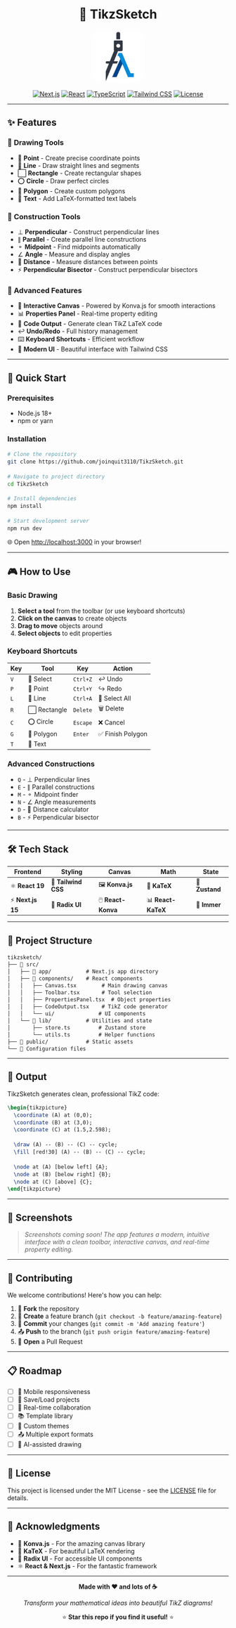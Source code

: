 <div align="center">

# 🎨 TikzSketch

<img src="./public/logo.png" alt="" width="120" height="120" style="border-radius: 20px;">

[![Next.js](https://img.shields.io/badge/Next.js-15.3.5-black?style=for-the-badge&logo=next.js)](https://nextjs.org/)
[![React](https://img.shields.io/badge/React-19.0-61DAFB?style=for-the-badge&logo=react)](https://reactjs.org/)
[![TypeScript](https://img.shields.io/badge/TypeScript-5.0-3178C6?style=for-the-badge&logo=typescript)](https://www.typescriptlang.org/)
[![Tailwind CSS](https://img.shields.io/badge/Tailwind_CSS-4.0-38B2AC?style=for-the-badge&logo=tailwind-css)](https://tailwindcss.com/)
[![License](https://img.shields.io/badge/License-MIT-green?style=for-the-badge)](LICENSE)

</div>

---

## ✨ Features

### 🎯 **Drawing Tools**
- 📍 **Point** - Create precise coordinate points
- 📏 **Line** - Draw straight lines and segments  
- ⬜ **Rectangle** - Create rectangular shapes
- ⭕ **Circle** - Draw perfect circles
- 🔺 **Polygon** - Create custom polygons
- 📝 **Text** - Add LaTeX-formatted text labels

### 🔧 **Construction Tools**
- ⊥ **Perpendicular** - Construct perpendicular lines
- ∥ **Parallel** - Create parallel line constructions
- ⚬ **Midpoint** - Find midpoints automatically
- ∠ **Angle** - Measure and display angles
- 📐 **Distance** - Measure distances between points
- ⚡ **Perpendicular Bisector** - Construct perpendicular bisectors

### 🎨 **Advanced Features**
- 🎯 **Interactive Canvas** - Powered by Konva.js for smooth interactions
- 📊 **Properties Panel** - Real-time property editing
- 🔧 **Code Output** - Generate clean TikZ LaTeX code
- ↩️ **Undo/Redo** - Full history management
- ⌨️ **Keyboard Shortcuts** - Efficient workflow
- 🎨 **Modern UI** - Beautiful interface with Tailwind CSS

---

## 🚀 Quick Start

### Prerequisites
- Node.js 18+ 
- npm or yarn

### Installation

```bash
# Clone the repository
git clone https://github.com/joinquit3110/TikzSketch.git

# Navigate to project directory
cd TikzSketch

# Install dependencies
npm install

# Start development server
npm run dev
```

🌐 Open [http://localhost:3000](http://localhost:3000) in your browser!

---

## 🎮 How to Use

### Basic Drawing
1. **Select a tool** from the toolbar (or use keyboard shortcuts)
2. **Click on the canvas** to create objects
3. **Drag to move** objects around
4. **Select objects** to edit properties

### Keyboard Shortcuts

| Key | Tool       | Key | Action |
|-----|------|-----|--------|
| `V` | 🎯 Select    | `Ctrl+Z` | ↩️ Undo |
| `P` | 📍 Point     | `Ctrl+Y` | ↪️ Redo |
| `L` | 📏 Line      | `Ctrl+A` | 🎯 Select All |
| `R` | ⬜ Rectangle | `Delete` | 🗑️ Delete |
| `C` | ⭕ Circle    | `Escape` | ❌ Cancel         |
| `G` | 🔺 Polygon   | `Enter`  | ✅ Finish Polygon |
| `T` | 📝 Text      |          |                   |

### Advanced Constructions
- `Q` - ⊥ Perpendicular lines
- `E` - ∥ Parallel constructions  
- `M` - ⚬ Midpoint finder
- `N` - ∠ Angle measurements
- `D` - 📐 Distance calculator
- `B` - ⚡ Perpendicular bisector

---

## 🛠️ Tech Stack

<div align="center">

| Frontend | Styling | Canvas | Math | State |
|----------|---------|---------|------|--------|
| ⚛️ **React 19** | 🎨 **Tailwind CSS** | 🖼️ **Konva.js** | 📐 **KaTeX** | 🏪 **Zustand** |
| ⚡ **Next.js 15** | 🎯 **Radix UI** | 🖱️ **React-Konva** | 📊 **React-KaTeX** | 📝 **Immer** |

</div>

---

## 📁 Project Structure

```
tikzsketch/
├── 📁 src/
│   ├── 📁 app/           # Next.js app directory
│   ├── 📁 components/    # React components
│   │   ├── Canvas.tsx        # Main drawing canvas
│   │   ├── Toolbar.tsx       # Tool selection
│   │   ├── PropertiesPanel.tsx  # Object properties
│   │   ├── CodeOutput.tsx    # TikZ code generator
│   │   └── ui/              # UI components
│   └── 📁 lib/           # Utilities and state
│       ├── store.ts         # Zustand store
│       └── utils.ts         # Helper functions
├── 📁 public/            # Static assets
└── 📄 Configuration files
```

---

## 🎯 Output

TikzSketch generates clean, professional TikZ code:

```latex
\begin{tikzpicture}
  \coordinate (A) at (0,0);
  \coordinate (B) at (3,0);
  \coordinate (C) at (1.5,2.598);
  
  \draw (A) -- (B) -- (C) -- cycle;
  \fill [red!30] (A) -- (B) -- (C) -- cycle;
  
  \node at (A) [below left] {A};
  \node at (B) [below right] {B};
  \node at (C) [above] {C};
\end{tikzpicture}
```

---

## 🎨 Screenshots

> *Screenshots coming soon! The app features a modern, intuitive interface with a clean toolbar, interactive canvas, and real-time property editing.*

---

## 🤝 Contributing

We welcome contributions! Here's how you can help:

1. 🍴 **Fork** the repository
2. 🌿 **Create** a feature branch (`git checkout -b feature/amazing-feature`)
3. 💾 **Commit** your changes (`git commit -m 'Add amazing feature'`)
4. 📤 **Push** to the branch (`git push origin feature/amazing-feature`)
5. 🔄 **Open** a Pull Request

---

## 📋 Roadmap

- [ ] 📱 Mobile responsiveness
- [ ] 💾 Save/Load projects
- [ ] 🔄 Real-time collaboration
- [ ] 📚 Template library
- [ ] 🎨 Custom themes
- [ ] 📤 Multiple export formats
- [ ] 🤖 AI-assisted drawing

---

## 📝 License

This project is licensed under the MIT License - see the [LICENSE](LICENSE) file for details.

---

## 🙏 Acknowledgments

- 🎨 **Konva.js** - For the amazing canvas library
- 📐 **KaTeX** - For beautiful LaTeX rendering  
- 🎯 **Radix UI** - For accessible UI components
- ⚛️ **React & Next.js** - For the fantastic framework

---

<div align="center">

**Made with ❤️ and lots of ☕**

*Transform your mathematical ideas into beautiful TikZ diagrams!*

⭐ **Star this repo if you find it useful!** ⭐

</div> 